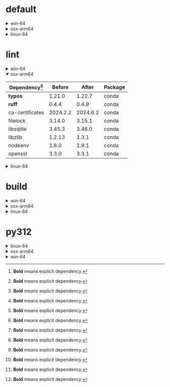 # default

<details>
<summary>win-64</summary>

|Dependency[^1]|Before|After|Package|
|-|-|-|-|
|**ordered_enum**|0.0.8|0.0.9|conda|
|**pydantic**|2.7.1|2.7.4|conda|
|**pytest**|8.2.1|8.2.2|conda|
|ca-certificates|2024.2.2|2024.6.2|conda|
|libsqlite|3.45.3|3.46.0|conda|
|libzlib|1.2.13|1.3.1|conda|
|packaging|24.0|24.1|conda|
|typing-extensions|4.11.0|4.12.2|conda|
|typing_extensions|4.11.0|4.12.2|conda|
|vc14_runtime|14.38.33135|14.40.33810|conda|
|vs2015_runtime|14.38.33135|14.40.33810|conda|
|zipp|3.17.0|3.19.2|conda|
|openssl|3.3.0|3.3.1|conda|
|pydantic-core|2.18.2|2.18.4|conda|
|vc|ha32ba9b_20|h8a93ad2_20|conda|

</details>

<details>
<summary>osx-arm64</summary>

|Dependency[^1]|Before|After|Package|
|-|-|-|-|
|**ordered_enum**|0.0.8|0.0.9|conda|
|**pydantic**|2.7.1|2.7.4|conda|
|**pytest**|8.2.1|8.2.2|conda|
|**py-rattler**|py312h1a1520d_0|py312had01cb0_0|conda|
|ca-certificates|2024.2.2|2024.6.2|conda|
|libsqlite|3.45.3|3.46.0|conda|
|libzlib|1.2.13|1.3.1|conda|
|packaging|24.0|24.1|conda|
|typing-extensions|4.11.0|4.12.2|conda|
|typing_extensions|4.11.0|4.12.2|conda|
|zipp|3.17.0|3.19.2|conda|
|openssl|3.3.0|3.3.1|conda|
|pydantic-core|2.18.2|2.18.4|conda|

</details>

<details>
<summary>linux-64</summary>

|Dependency[^1]|Before|After|Package|
|-|-|-|-|
|**ordered_enum**|0.0.8|0.0.9|conda|
|**pydantic**|2.7.1|2.7.4|conda|
|**pytest**|8.2.1|8.2.2|conda|
|ca-certificates|2024.2.2|2024.6.2|conda|
|libsqlite|3.45.3|3.46.0|conda|
|libzlib|1.2.13|1.3.1|conda|
|packaging|24.0|24.1|conda|
|typing-extensions|4.11.0|4.12.2|conda|
|typing_extensions|4.11.0|4.12.2|conda|
|zipp|3.17.0|3.19.2|conda|
|openssl|3.3.0|3.3.1|conda|
|pydantic-core|2.18.2|2.18.4|conda|
|ld_impl_linux-64|hf3520f5_1|hf3520f5_4|conda|
|libgcc-ng|h77fa898_7|h77fa898_9|conda|
|libgomp|h77fa898_7|h77fa898_9|conda|

</details>

# lint

<details>
<summary>win-64</summary>

|Dependency[^1]|Before|After|Package|
|-|-|-|-|
|**typos**|1.21.0|1.22.7|conda|
|**ruff**|0.4.4|0.4.9|conda|
|ca-certificates|2024.2.2|2024.6.2|conda|
|filelock|3.14.0|3.15.1|conda|
|libsqlite|3.45.3|3.46.0|conda|
|libzlib|1.2.13|1.3.1|conda|
|nodeenv|1.8.0|1.9.1|conda|
|vc14_runtime|14.38.33135|14.40.33810|conda|
|vs2015_runtime|14.38.33135|14.40.33810|conda|
|openssl|3.3.0|3.3.1|conda|
|vc|ha32ba9b_20|h8a93ad2_20|conda|

</details>

<details open>
<summary>osx-arm64</summary>

|Dependency[^1]|Before|After|Package|
|-|-|-|-|
|**typos**|1.21.0|1.22.7|conda|
|**ruff**|0.4.4|0.4.9|conda|
|ca-certificates|2024.2.2|2024.6.2|conda|
|filelock|3.14.0|3.15.1|conda|
|libsqlite|3.45.3|3.46.0|conda|
|libzlib|1.2.13|1.3.1|conda|
|nodeenv|1.8.0|1.9.1|conda|
|openssl|3.3.0|3.3.1|conda|

</details>

<details>
<summary>linux-64</summary>

|Dependency[^1]|Before|After|Package|
|-|-|-|-|
|**typos**|1.21.0|1.22.7|conda|
|**ruff**|0.4.4|0.4.9|conda|
|ca-certificates|2024.2.2|2024.6.2|conda|
|filelock|3.14.0|3.15.1|conda|
|libsqlite|3.45.3|3.46.0|conda|
|libzlib|1.2.13|1.3.1|conda|
|nodeenv|1.8.0|1.9.1|conda|
|openssl|3.3.0|3.3.1|conda|
|ld_impl_linux-64|hf3520f5_1|hf3520f5_4|conda|
|libgcc-ng|h77fa898_7|h77fa898_9|conda|
|libgomp|h77fa898_7|h77fa898_9|conda|
|libstdcxx-ng|hc0a3c3a_7|hc0a3c3a_9|conda|

</details>

# build

<details>
<summary>win-64</summary>

|Dependency[^1]|Before|After|Package|
|-|-|-|-|
|**ordered_enum**|0.0.8|0.0.9|conda|
|**pydantic**|2.7.1|2.7.4|conda|
|ca-certificates|2024.2.2|2024.6.2|conda|
|certifi|2024.2.2|2024.6.2|conda|
|libsqlite|3.45.3|3.46.0|conda|
|libzlib|1.2.13|1.3.1|conda|
|more-itertools|10.2.0|10.3.0|conda|
|packaging|24.0|24.1|conda|
|pkginfo|1.10.0|1.11.1|conda|
|typing-extensions|4.11.0|4.12.2|conda|
|typing_extensions|4.11.0|4.12.2|conda|
|vc14_runtime|14.38.33135|14.40.33810|conda|
|vs2015_runtime|14.38.33135|14.40.33810|conda|
|zipp|3.17.0|3.19.2|conda|
|openssl|3.3.0|3.3.1|conda|
|pydantic-core|2.18.2|2.18.4|conda|
|requests|2.32.2|2.32.3|conda|
|vc|ha32ba9b_20|h8a93ad2_20|conda|

</details>

<details>
<summary>osx-arm64</summary>

|Dependency[^1]|Before|After|Package|
|-|-|-|-|
|**ordered_enum**|0.0.8|0.0.9|conda|
|**pydantic**|2.7.1|2.7.4|conda|
|ca-certificates|2024.2.2|2024.6.2|conda|
|certifi|2024.2.2|2024.6.2|conda|
|libsqlite|3.45.3|3.46.0|conda|
|libzlib|1.2.13|1.3.1|conda|
|more-itertools|10.2.0|10.3.0|conda|
|packaging|24.0|24.1|conda|
|pkginfo|1.10.0|1.11.1|conda|
|typing-extensions|4.11.0|4.12.2|conda|
|typing_extensions|4.11.0|4.12.2|conda|
|zipp|3.17.0|3.19.2|conda|
|openssl|3.3.0|3.3.1|conda|
|pydantic-core|2.18.2|2.18.4|conda|
|requests|2.32.2|2.32.3|conda|

</details>

<details>
<summary>linux-64</summary>

|Dependency[^1]|Before|After|Package|
|-|-|-|-|
|**ordered_enum**|0.0.8|0.0.9|conda|
|**pydantic**|2.7.1|2.7.4|conda|
|ca-certificates|2024.2.2|2024.6.2|conda|
|certifi|2024.2.2|2024.6.2|conda|
|libsqlite|3.45.3|3.46.0|conda|
|libzlib|1.2.13|1.3.1|conda|
|more-itertools|10.2.0|10.3.0|conda|
|packaging|24.0|24.1|conda|
|pkginfo|1.10.0|1.11.1|conda|
|typing-extensions|4.11.0|4.12.2|conda|
|typing_extensions|4.11.0|4.12.2|conda|
|zipp|3.17.0|3.19.2|conda|
|cryptography|42.0.7|42.0.8|conda|
|openssl|3.3.0|3.3.1|conda|
|pydantic-core|2.18.2|2.18.4|conda|
|requests|2.32.2|2.32.3|conda|
|ld_impl_linux-64|hf3520f5_1|hf3520f5_4|conda|
|libgcc-ng|h77fa898_7|h77fa898_9|conda|
|libgomp|h77fa898_7|h77fa898_9|conda|
|libstdcxx-ng|hc0a3c3a_7|hc0a3c3a_9|conda|

</details>

# py312

<details>
<summary>linux-64</summary>

|Dependency[^1]|Before|After|Package|
|-|-|-|-|
|**ordered_enum**|0.0.8|0.0.9|conda|
|**pydantic**|2.7.1|2.7.4|conda|
|**pytest**|8.2.1|8.2.2|conda|
|ca-certificates|2024.2.2|2024.6.2|conda|
|libsqlite|3.45.3|3.46.0|conda|
|libzlib|1.2.13|1.3.1|conda|
|packaging|24.0|24.1|conda|
|typing-extensions|4.11.0|4.12.2|conda|
|typing_extensions|4.11.0|4.12.2|conda|
|zipp|3.17.0|3.19.2|conda|
|openssl|3.3.0|3.3.1|conda|
|pydantic-core|2.18.2|2.18.4|conda|
|ld_impl_linux-64|hf3520f5_1|hf3520f5_4|conda|
|libgcc-ng|h77fa898_7|h77fa898_9|conda|
|libgomp|h77fa898_7|h77fa898_9|conda|

</details>

<details>
<summary>osx-arm64</summary>

|Dependency[^1]|Before|After|Package|
|-|-|-|-|
|**ordered_enum**|0.0.8|0.0.9|conda|
|**pydantic**|2.7.1|2.7.4|conda|
|**pytest**|8.2.1|8.2.2|conda|
|**py-rattler**|py312h1a1520d_0|py312had01cb0_0|conda|
|ca-certificates|2024.2.2|2024.6.2|conda|
|libsqlite|3.45.3|3.46.0|conda|
|libzlib|1.2.13|1.3.1|conda|
|packaging|24.0|24.1|conda|
|typing-extensions|4.11.0|4.12.2|conda|
|typing_extensions|4.11.0|4.12.2|conda|
|zipp|3.17.0|3.19.2|conda|
|openssl|3.3.0|3.3.1|conda|
|pydantic-core|2.18.2|2.18.4|conda|

</details>

<details>
<summary>win-64</summary>

|Dependency[^1]|Before|After|Package|
|-|-|-|-|
|**ordered_enum**|0.0.8|0.0.9|conda|
|**pydantic**|2.7.1|2.7.4|conda|
|**pytest**|8.2.1|8.2.2|conda|
|ca-certificates|2024.2.2|2024.6.2|conda|
|libsqlite|3.45.3|3.46.0|conda|
|libzlib|1.2.13|1.3.1|conda|
|packaging|24.0|24.1|conda|
|typing-extensions|4.11.0|4.12.2|conda|
|typing_extensions|4.11.0|4.12.2|conda|
|vc14_runtime|14.38.33135|14.40.33810|conda|
|vs2015_runtime|14.38.33135|14.40.33810|conda|
|zipp|3.17.0|3.19.2|conda|
|openssl|3.3.0|3.3.1|conda|
|pydantic-core|2.18.2|2.18.4|conda|
|vc|ha32ba9b_20|h8a93ad2_20|conda|

</details>

[^1]: **Bold** means explicit dependency.
[^2]: Dependency got downgraded.
